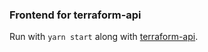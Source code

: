 ### Frontend for terraform-api

Run with `yarn start` along with [terraform-api](https://github.com/maclermo/terraform-api).
